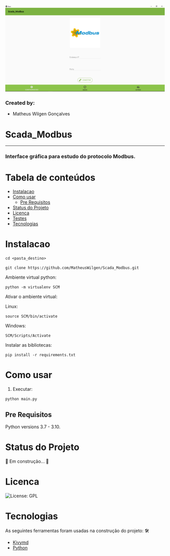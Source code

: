 ![Logo UFSC](/imgs/Logo.png)

### Created by:
- Matheus Wilgen Gonçalves

# Scada_Modbus
---
### Interface gráfica para estudo do protocolo Modbus.

Tabela de conteúdos
===================
<!--ts-->
   * [Instalacao](#instalacao)
   * [Como usar](#como-usar)
      * [Pre Requisitos](#pre-requisitos)
   * [Status do Projeto](#status-do-projeto)
   * [Licenca](#licenca)
   * [Testes](#testes)
   * [Tecnologias](#tecnologias)
<!--te-->

Instalacao
==========

```
cd <pasta_destino>
```
```
git clone https://github.com/MatheusWilgen/Scada_Modbus.git
```

Ambiente virtual python:

```
python -m virtualenv SCM
```

Ativar o ambiente virtual:

Linux:
```
source SCM/bin/activate
```
Windows:
```
SCM/Scripts/Activate
```

Instalar as bibliotecas:

```
pip install -r requirements.txt
```

Como usar
=========

1. Executar:

```
python main.py
```

Pre Requisitos
--------------
Python versions 3.7 - 3.10.


Status do Projeto
=================

🚀 Em construção...  🚧

Licenca
=======

![License: GPL](https://img.shields.io/badge/license-GPL-blue)

Tecnologias
===========

As seguintes ferramentas foram usadas na construção do projeto:
🛠 
- [Kivymd](https://kivymd.readthedocs.io/en/latest/)
- [Python](https://www.python.org/)

